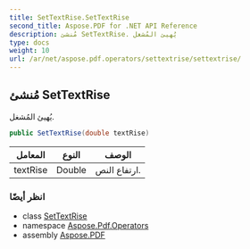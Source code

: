 ```yaml
---
title: SetTextRise.SetTextRise
second_title: Aspose.PDF for .NET API Reference
description: مُنشئ SetTextRise. يُهيئ المُشغل
type: docs
weight: 10
url: /ar/net/aspose.pdf.operators/settextrise/settextrise/
---
```

## مُنشئ SetTextRise

يُهيئ المُشغل.

```csharp
public SetTextRise(double textRise)
```

| المعامل | النوع | الوصف |
| --- | --- | --- |
| textRise | Double | ارتفاع النص. |

### انظر أيضًا

* class [SetTextRise](../)
* namespace [Aspose.Pdf.Operators](../../../aspose.pdf.operators/)
* assembly [Aspose.PDF](../../../)
